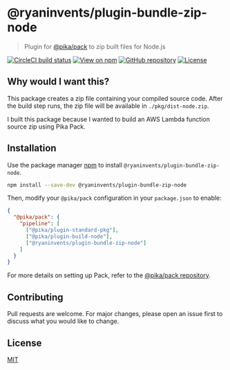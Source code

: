 # @ryaninvents/plugin-bundle-zip-node

> Plugin for [@pika/pack](https://github.com/pikapkg/pack) to zip built files for Node.js

[![CircleCI build status](https://img.shields.io/circleci/project/github/ryaninvents/plugin-bundle-zip/develop.svg?logo=circleci&style=flat)](https://circleci.com/gh/ryaninvents/plugin-bundle-zip)
[![View on npm](https://img.shields.io/npm/v/@ryaninvents/plugin-bundle-zip-node.svg?style=flat)](https://www.npmjs.com/package/@ryaninvents/plugin-bundle-zip-node)
[![GitHub repository](https://img.shields.io/github/stars/ryaninvents/plugin-bundle-zip.svg?style=social)](https://github.com/ryaninvents/plugin-bundle-zip)
[![License](https://img.shields.io/npm/l/@ryaninvents/plugin-bundle-zip-node.svg?style=flat)](https://www.npmjs.com/package/@ryaninvents/plugin-bundle-zip-node)

## Why would I want this?

This package creates a zip file containing your compiled source code. After the build step runs, the zip file will be available in `./pkg/dist-node.zip`.

I built this package because I wanted to build an AWS Lambda function source zip using Pika Pack.

## Installation

Use the package manager [npm](https://pip.pypa.io/en/stable/) to install `@ryaninvents/plugin-bundle-zip-node`.

```bash
npm install --save-dev @ryaninvents/plugin-bundle-zip-node
```

Then, modify your `@pika/pack` configuration in your `package.json` to enable:

```json
{
  "@pika/pack": {
    "pipeline": [
      ["@pika/plugin-standard-pkg"],
      ["@pika/plugin-build-node"],
      ["@ryaninvents/plugin-bundle-zip-node"]
    ]
  }
}
```

For more details on setting up Pack, refer to the [@pika/pack repository](https://github.com/pikapkg/pack).

## Contributing
Pull requests are welcome. For major changes, please open an issue first to discuss what you would like to change.

## License
[MIT](https://choosealicense.com/licenses/mit/)